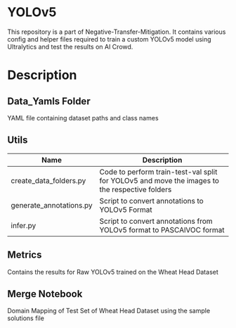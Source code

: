 # YOLOv5

This repository is a part of Negative-Transfer-Mitigation. It contains various
config and helper files required to train a custom YOLOv5 model using Ultralytics and test
the results on AI Crowd. 

# Description

## Data_Yamls Folder
YAML file containing dataset paths and class names

## Utils

| Name | Description|
|-----|------------|
|create_data_folders.py| Code to perform train-test-val split for YOLOv5 and move the images to the respective folders|
|generate_annotations.py| Script to convert annotations to YOLOv5 Format|
|infer.py|Script to convert annotations from YOLOv5 format to PASCAlVOC format|


## Metrics
Contains the results for Raw YOLOv5 trained on the Wheat Head Dataset

## Merge Notebook 
Domain Mapping of Test Set of Wheat Head Dataset using the sample solutions file